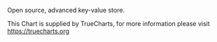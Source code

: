 Open source, advanced key-value store.

This Chart is supplied by TrueCharts, for more information please visit https://truecharts.org
